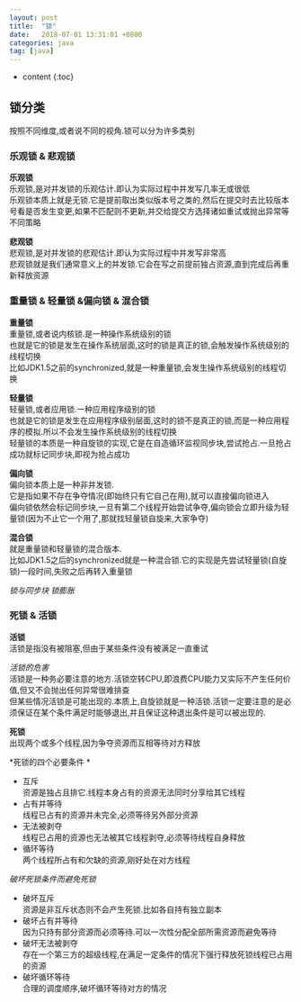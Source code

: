```yaml
---
layout: post
title:  "锁"
date:   2018-07-01 13:31:01 +0800
categories: java
tag: [java]
---
```


* content
{:toc}

## 锁分类  

按照不同维度,或者说不同的视角.锁可以分为许多类别  

### 乐观锁 & 悲观锁  

**乐观锁**  
乐观锁,是对并发锁的乐观估计.即认为实际过程中并发写几率无或很低  
乐观锁本质上就是无锁.它是提前取出类似版本号之类的,然后在提交时去比较版本号看是否发生变更,如果不匹配则不更新,并交给提交方选择诸如重试或抛出异常等不同策略  

**悲观锁**  
悲观锁,是对并发锁的悲观估计.即认为实际过程中并发写非常高  
悲观锁就是我们通常意义上的并发锁.它会在写之前提前独占资源,直到完成后再重新释放资源  

###  重量锁 & 轻量锁 &偏向锁 & 混合锁   

**重量锁**  
重量锁,或者说内核锁.是一种操作系统级别的锁  
也就是它的锁是发生在操作系统层面,这时的锁是真正的锁,会触发操作系统级别的线程切换  
比如JDK1.5之前的synchronized,就是一种重量锁,会发生操作系统级别的线程切换  

**轻量锁**  
轻量锁,或者应用锁.一种应用程序级别的锁  
也就是它的锁是发生在应用程序级别层面,这时的锁不是真正的锁,而是一种应用程序的模拟.所以不会发生操作系统级别的线程切换  
轻量锁的本质是一种自旋锁的实现,它是在自造循环监视同步块,尝试抢占.一旦抢占成功就标记同步块,即视为抢占成功  

**偏向锁**  
偏向锁本质上是一种非并发锁.  
它是指如果不存在争夺情况(即始终只有它自己在用),就可以直接偏向锁进入  
偏向锁依然会标记同步块,一旦有第二个线程开始尝试争夺,偏向锁会立即升级为轻量锁(因为不止它一个用了,那就找轻量锁自旋来,大家争夺)  

**混合锁**  
就是重量锁和轻量锁的混合版本.  
比如JDK1.5之后的synchronized就是一种混合锁.它的实现是先尝试轻量锁(自旋锁)一段时间,失败之后再转入重量锁  

*锁与同步块*
*锁膨胀*  

### 死锁 & 活锁

**活锁**  
活锁是指没有被阻塞,但由于某些条件没有被满足一直重试  

*活锁的危害*    
活锁是一种务必要注意的地方.活锁空转CPU,即浪费CPU能力又实际不产生任何价值,但又不会抛出任何异常很难排查  
但某些情况活锁是可能出现的.本质上,自旋锁就是一种活锁.活锁一定要注意的是必须保证在某个条件满足时能够退出,并且保证这种退出条件是可以被出现的.

**死锁**  
出现两个或多个线程,因为争夺资源而互相等待对方释放  

*死锁的四个必要条件 *  
* 互斥  
资源是独占且排它.线程本身占有的资源无法同时分享给其它线程  
* 占有并等待  
线程已占有的资源并未完全,必须等待另外部分资源  
* 无法被剥夺  
线程已占用的资源也无法被其它线程剥夺,必须等待线程自身释放  
* 循环等待  
两个线程所占有和欠缺的资源,刚好处在对方线程  

*破坏死锁条件而避免死锁*  

* 破坏互斥  
资源是非互斥状态则不会产生死锁.比如各自持有独立副本  
* 破坏占有并等待  
因为只持有部分资源而必须等待.可以一次性分配全部所需资源而避免等待  
* 破坏无法被剥夺  
存在一个第三方的超级线程,在满足一定条件的情况下强行释放死锁线程已占用的资源  
* 破坏循环等待  
合理的调度顺序,破坏循环等待对方的情况  


